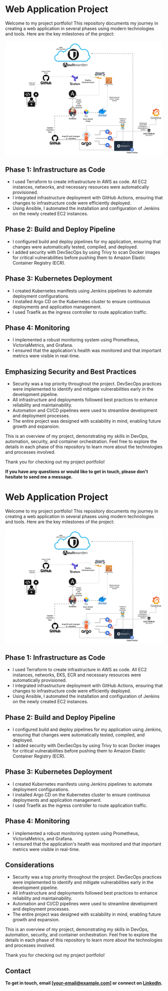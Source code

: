 # Web Application Project

Welcome to my project portfolio! This repository documents my journey in creating a web application in several phases using modern technologies and tools. Here are the key milestones of the project:

![App Structure](app-vaultwarden.jpeg)

## Phase 1: Infrastructure as Code

- I used Terraform to create infrastructure in AWS as code. All EC2 instances, networks, and necessary resources were automatically provisioned.
- I integrated infrastructure deployment with GitHub Actions, ensuring that changes to infrastructure code were efficiently deployed.
- Using Ansible, I automated the installation and configuration of Jenkins on the newly created EC2 instances.

## Phase 2: Build and Deploy Pipeline

- I configured build and deploy pipelines for my application, ensuring that changes were automatically tested, compiled, and deployed.
- I added security with DevSecOps by using Trivy to scan Docker images for critical vulnerabilities before pushing them to Amazon Elastic Container Registry (ECR).

## Phase 3: Kubernetes Deployment

- I created Kubernetes manifests using Jenkins pipelines to automate deployment configurations.
- I installed Argo CD on the Kubernetes cluster to ensure continuous deployments and application management.
- I used Traefik as the ingress controller to route application traffic.

## Phase 4: Monitoring

- I implemented a robust monitoring system using Prometheus, VictoriaMetrics, and Grafana.
- I ensured that the application's health was monitored and that important metrics were visible in real-time.

## Emphasizing Security and Best Practices

- Security was a top priority throughout the project. DevSecOps practices were implemented to identify and mitigate vulnerabilities early in the development pipeline.
- All infrastructure and deployments followed best practices to enhance reliability and maintainability.
- Automation and CI/CD pipelines were used to streamline development and deployment processes.
- The entire project was designed with scalability in mind, enabling future growth and expansion.

This is an overview of my project, demonstrating my skills in DevOps, automation, security, and container orchestration. Feel free to explore the details in each phase of this repository to learn more about the technologies and processes involved.

Thank you for checking out my project portfolio!

**If you have any questions or would like to get in touch, please don't hesitate to send me a message.**
# Web Application Project

Welcome to my project portfolio! This repository documents my journey in creating a web application in several phases using modern technologies and tools. Here are the key milestones of the project:

![App Structure](app-vaultwarden.jpeg)

## Phase 1: Infrastructure as Code

- I used Terraform to create infrastructure in AWS as code. All EC2 instances, networks, EKS, ECR and necessary resources were automatically provisioned.
- I integrated infrastructure deployment with GitHub Actions, ensuring that changes to infrastructure code were efficiently deployed.
- Using Ansible, I automated the installation and configuration of Jenkins on the newly created EC2 instances.

## Phase 2: Build and Deploy Pipeline

- I configured build and deploy pipelines for my application using Jenkins, ensuring that changes were automatically tested, compiled, and deployed.
- I added security with DevSecOps by using Trivy to scan Docker images for critical vulnerabilities before pushing them to Amazon Elastic Container Registry (ECR).

## Phase 3: Kubernetes Deployment

- I created Kubernetes manifests using Jenkins pipelines to automate deployment configurations.
- I installed Argo CD on the Kubernetes cluster to ensure continuous deployments and application management.
- I used Traefik as the ingress controller to route application traffic.

## Phase 4: Monitoring

- I implemented a robust monitoring system using Prometheus, VictoriaMetrics, and Grafana.
- I ensured that the application's health was monitored and that important metrics were visible in real-time.

## Considerations

- Security was a top priority throughout the project. DevSecOps practices were implemented to identify and mitigate vulnerabilities early in the development pipeline.
- All infrastructure and deployments followed best practices to enhance reliability and maintainability.
- Automation and CI/CD pipelines were used to streamline development and deployment processes.
- The entire project was designed with scalability in mind, enabling future growth and expansion.

This is an overview of my project, demonstrating my skills in DevOps, automation, security, and container orchestration. Feel free to explore the details in each phase of this repository to learn more about the technologies and processes involved.

Thank you for checking out my project portfolio!

## Contact


**To get in touch, email [your-email@example.com] or connect on [LinkedIn](https://www.linkedin.com/in/mateus-varela/).**
